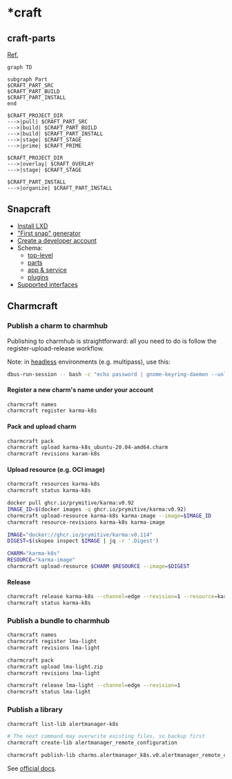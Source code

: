 # *craft

## craft-parts
[Ref.](https://canonical-craft-parts.readthedocs-hosted.com/en/latest/reference/parts_steps.html)

```mermaid
graph TD

subgraph Part
$CRAFT_PART_SRC
$CRAFT_PART_BUILD
$CRAFT_PART_INSTALL
end

$CRAFT_PROJECT_DIR
--->|pull| $CRAFT_PART_SRC
--->|build| $CRAFT_PART_BUILD
--->|build| $CRAFT_PART_INSTALL
--->|stage| $CRAFT_STAGE
--->|prime| $CRAFT_PRIME

$CRAFT_PROJECT_DIR
--->|overlay| $CRAFT_OVERLAY
--->|stage| $CRAFT_STAGE

$CRAFT_PART_INSTALL
--->|organize| $CRAFT_PART_INSTALL
```

## Snapcraft
- [Install LXD](https://github.com/canonical/setup-lxd/blob/main/action.yml)
- ["First snap" generator](https://snapcraft.io/first-snap)
- [Create a developer account](https://forum.snapcraft.io/t/creating-your-developer-account/6760)
- Schema:
    - [top-level](https://snapcraft.io/docs/snapcraft-top-level-metadata)
    - [parts](https://snapcraft.io/docs/snapcraft-parts-metadata)
    - [app & service](https://snapcraft.io/docs/snapcraft-app-and-service-metadata)
    - [plugins](https://snapcraft.io/docs/go-plugin)
- [Supported interfaces](https://snapcraft.io/docs/supported-interfaces)


## Charmcraft

### Publish a charm to charmhub

Publishing to charmhub is straightforward: all you need to do is follow the
register-upload-release workflow.

<!--more-->

Note: in [headless](https://github.com/jaraco/keyring#using-keyring-on-headless-linux-systems)
environments (e.g. multipass), use this:

```bash
dbus-run-session -- bash -c "echo password | gnome-keyring-daemon --unlock; charmcraft <args>"
```


#### Register a new charm's name under your account

```bash
charmcraft names
charmcraft register karma-k8s
```

#### Pack and upload charm

```bash
charmcraft pack
charmcraft upload karma-k8s_ubuntu-20.04-amd64.charm
charmcraft revisions karam-k8s
```

#### Upload resource (e.g. OCI image)

```bash
charmcraft resources karma-k8s
charmcraft status karma-k8s
```

```bash
docker pull ghcr.io/prymitive/karma:v0.92
IMAGE_ID=$(docker images -q ghcr.io/prymitive/karma:v0.92)
charmcraft upload-resource karma-k8s karma-image --image=$IMAGE_ID
charmcraft resource-revisions karma-k8s karma-image
```

```bash
IMAGE="docker://ghcr.io/prymitive/karma:v0.114"
DIGEST=$(skopeo inspect $IMAGE | jq -r '.Digest')

CHARM="karma-k8s"
RESOURCE="karma-image"
charmcraft upload-resource $CHARM $RESOURCE --image=$DIGEST
```

#### Release

```bash
charmcraft release karma-k8s --channel=edge --revision=1 --resource=karma-image:1
charmcraft status karma-k8s
```

### Publish a bundle to charmhub

```bash
charmcraft names
charmcraft register lma-light
charmcraft revisions lma-light

charmcraft pack
charmcraft upload lma-light.zip
charmcraft revisions lma-light

charmcraft release lma-light --channel=edge --revision=1
charmcraft status lma-light
```

### Publish a library
```bash
charmcraft list-lib alertmanager-k8s

# The next command may overwrite existing files, so backup first
charmcraft create-lib alertmanager_remote_configuration

charmcraft publish-lib charms.alertmanager_k8s.v0.alertmanager_remote_configuration
```

See [official docs](https://juju.is/docs/sdk/charmcraft-libraries).

